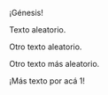 ¡Génesis!

Texto aleatorio.

Otro texto aleatorio.

Otro texto más aleatorio.

¡Más texto por acá 1!